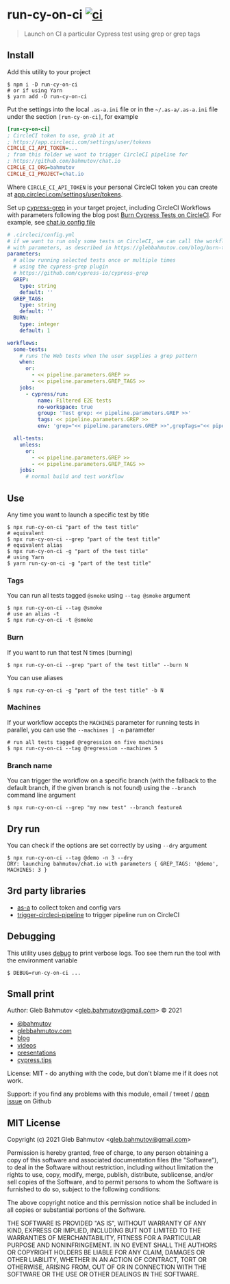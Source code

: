 # run-cy-on-ci [![ci](https://github.com/bahmutov/run-cy-on-ci/actions/workflows/ci.yml/badge.svg?branch=main)](https://github.com/bahmutov/run-cy-on-ci/actions/workflows/ci.yml)
> Launch on CI a particular Cypress test using grep or grep tags

## Install

Add this utility to your project

```
$ npm i -D run-cy-on-ci
# or if using Yarn
$ yarn add -D run-cy-on-ci
```

Put the settings into the local `.as-a.ini` file or in the `~/.as-a/.as-a.ini` file under the section `[run-cy-on-ci]`, for example

```ini
[run-cy-on-ci]
; CircleCI token to use, grab it at
; https://app.circleci.com/settings/user/tokens
CIRCLE_CI_API_TOKEN=...
; from this folder we want to trigger CircleCI pipeline for
; https://github.com/bahmutov/chat.io
CIRCLE_CI_ORG=bahmutov
CIRCLE_CI_PROJECT=chat.io
```

Where `CIRCLE_CI_API_TOKEN` is your personal CircleCI token you can create at [app.circleci.com/settings/user/tokens](https://app.circleci.com/settings/user/tokens).

Set up [cypress-grep](https://github.com/cypress-io/cypress-grep) in your target project, including CircleCI Workflows with parameters following the blog post [Burn Cypress Tests on CircleCI](https://glebbahmutov.com/blog/burn-tests-on-circle/). For example, see [chat.io config file](https://github.com/bahmutov/chat.io/blob/main/.circleci/config.yml)

```yml
# .circleci/config.yml
# if we want to run only some tests on CircleCI, we can call the workflow
# with parameters, as described in https://glebbahmutov.com/blog/burn-tests-on-circle/
parameters:
  # allow running selected tests once or multiple times
  # using the cypress-grep plugin
  # https://github.com/cypress-io/cypress-grep
  GREP:
    type: string
    default: ''
  GREP_TAGS:
    type: string
    default: ''
  BURN:
    type: integer
    default: 1

workflows:
  some-tests:
    # runs the Web tests when the user supplies a grep pattern
    when:
      or:
        - << pipeline.parameters.GREP >>
        - << pipeline.parameters.GREP_TAGS >>
    jobs:
      - cypress/run:
          name: Filtered E2E tests
          no-workspace: true
          group: 'Test grep: << pipeline.parameters.GREP >>'
          tags: << pipeline.parameters.GREP >>
          env: 'grep="<< pipeline.parameters.GREP >>",grepTags="<< pipeline.parameters.GREP_TAGS >>",grepBurn=<< pipeline.parameters.BURN >>'

  all-tests:
    unless:
      or:
        - << pipeline.parameters.GREP >>
        - << pipeline.parameters.GREP_TAGS >>
    jobs:
      # normal build and test workflow
```

## Use

Any time you want to launch a specific test by title

```shell
$ npx run-cy-on-ci "part of the test title"
# equivalent
$ npx run-cy-on-ci --grep "part of the test title"
# equivalent alias
$ npx run-cy-on-ci -g "part of the test title"
# using Yarn
$ yarn run-cy-on-ci -g "part of the test title"
```

### Tags

You can run all tests tagged `@smoke` using `--tag @smoke` argument

```shell
$ npx run-cy-on-ci --tag @smoke
# use an alias -t
$ npx run-cy-on-ci -t @smoke
```

### Burn

If you want to run that test N times (burning)

```shell
$ npx run-cy-on-ci --grep "part of the test title" --burn N
```

You can use aliases

```shell
$ npx run-cy-on-ci -g "part of the test title" -b N
```

### Machines

If your workflow accepts the `MACHINES` parameter for running tests in parallel, you can use the `--machines | -n` parameter

```shell
# run all tests tagged @regression on five machines
$ npx run-cy-on-ci --tag @regression --machines 5
```

### Branch name

You can trigger the workflow on a specific branch (with the fallback to the default branch, if the given branch is not found) using the `--branch` command line argument

```shell
$ npx run-cy-on-ci --grep "my new test" --branch featureA
```

## Dry run

You can check if the options are set correctly by using `--dry` argument

```shell
$ npx run-cy-on-ci --tag @demo -n 3 --dry
DRY: launching bahmutov/chat.io with parameters { GREP_TAGS: '@demo', MACHINES: 3 }
```

## 3rd party libraries

- [as-a](https://github.com/bahmutov/as-a) to collect token and config vars
- [trigger-circleci-pipeline](https://github.com/bahmutov/trigger-circleci-pipeline) to trigger pipeline run on CircleCI

## Debugging

This utility uses [debug](https://www.npmjs.com/package/debug) to print verbose logs. Too see them run the tool with the environment variable

```
$ DEBUG=run-cy-on-ci ...
```

## Small print

Author: Gleb Bahmutov &lt;gleb.bahmutov@gmail.com&gt; &copy; 2021

- [@bahmutov](https://twitter.com/bahmutov)
- [glebbahmutov.com](https://glebbahmutov.com)
- [blog](https://glebbahmutov.com/blog)
- [videos](https://www.youtube.com/glebbahmutov)
- [presentations](https://slides.com/bahmutov)
- [cypress.tips](https://cypress.tips)

License: MIT - do anything with the code, but don't blame me if it does not work.

Support: if you find any problems with this module, email / tweet /
[open issue](https://github.com/bahmutov/run-cy-on-ci/issues) on Github

## MIT License

Copyright (c) 2021 Gleb Bahmutov &lt;gleb.bahmutov@gmail.com&gt;

Permission is hereby granted, free of charge, to any person
obtaining a copy of this software and associated documentation
files (the "Software"), to deal in the Software without
restriction, including without limitation the rights to use,
copy, modify, merge, publish, distribute, sublicense, and/or sell
copies of the Software, and to permit persons to whom the
Software is furnished to do so, subject to the following
conditions:

The above copyright notice and this permission notice shall be
included in all copies or substantial portions of the Software.

THE SOFTWARE IS PROVIDED "AS IS", WITHOUT WARRANTY OF ANY KIND,
EXPRESS OR IMPLIED, INCLUDING BUT NOT LIMITED TO THE WARRANTIES
OF MERCHANTABILITY, FITNESS FOR A PARTICULAR PURPOSE AND
NONINFRINGEMENT. IN NO EVENT SHALL THE AUTHORS OR COPYRIGHT
HOLDERS BE LIABLE FOR ANY CLAIM, DAMAGES OR OTHER LIABILITY,
WHETHER IN AN ACTION OF CONTRACT, TORT OR OTHERWISE, ARISING
FROM, OUT OF OR IN CONNECTION WITH THE SOFTWARE OR THE USE OR
OTHER DEALINGS IN THE SOFTWARE.
